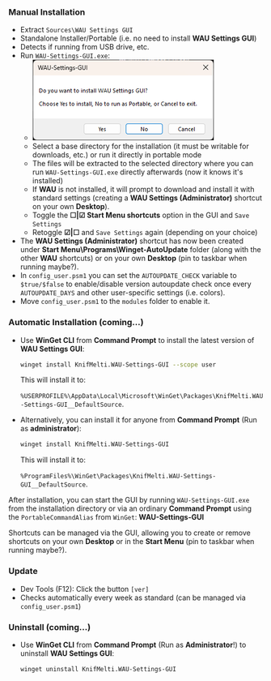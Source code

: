 ### Manual Installation
- Extract `Sources\WAU Settings GUI`
- Standalone Installer/Portable (i.e. no need to install **WAU Settings GUI**)
- Detects if running from USB drive, etc.
- Run `WAU-Settings-GUI.exe`:
  - <img src="../assets/WAU-Settings-GUI.png" alt="Installer/Portable">
  - Select a base directory for the installation (it must be writable for downloads, etc.) or run it directly in portable mode
  - The files will be extracted to the selected directory where you can run `WAU-Settings-GUI.exe` directly afterwards (now it knows it's installed)
  - If **WAU** is not installed, it will prompt to download and install it with standard settings (creating a **WAU Settings (Administrator)** shortcut on your own **Desktop**).
  - Toggle the **☐|☑ Start Menu shortcuts** option in the GUI and `Save Settings`
  - Retoggle **☑|☐** and `Save Settings` again (depending on your choice)
- The **WAU Settings (Administrator)** shortcut has now been created under **Start Menu\Programs\Winget-AutoUpdate** folder (along with the other **WAU** shortcuts) or on your own **Desktop** (pin to taskbar when running maybe?).
- In `config_user.psm1` you can set the `AUTOUPDATE_CHECK` variable to `$true/$false` to enable/disable version autoupdate check once every `AUTOUPDATE_DAYS` and other user-specific settings (i.e. colors).
- Move `config_user.psm1` to the `modules` folder to enable it.

### Automatic Installation (coming...)
- Use **WinGet CLI** from **Command Prompt** to install the latest version of **WAU Settings GUI**:
  ```bash
  winget install KnifMelti.WAU-Settings-GUI --scope user
  ```
  This will install it to:
  
   `%USERPROFILE%\AppData\Local\Microsoft\WinGet\Packages\KnifMelti.WAU-Settings-GUI__DefaultSource`.

- Alternatively, you can install it for anyone from **Command Prompt** (Run as **administrator**):
  
  ```bash
  winget install KnifMelti.WAU-Settings-GUI
  ```
  This will install it to:
  
  `%ProgramFiles%\WinGet\Packages\KnifMelti.WAU-Settings-GUI__DefaultSource`.


After installation, you can start the GUI by running `WAU-Settings-GUI.exe` from the installation directory or via an ordinary **Command Prompt** using the `PortableCommandAlias` from `WinGet`: **WAU-Settings-GUI**

Shortcuts can be managed via the GUI, allowing you to create or remove shortcuts on your own **Desktop** or in the **Start Menu** (pin to taskbar when running maybe?).

### Update
- Dev Tools (F12): Click the button `[ver]`
- Checks automatically every week as standard (can be managed via `config_user.psm1`)

### Uninstall (coming...)
- Use **WinGet CLI** from **Command Prompt** (Run as **Administrator**!) to uninstall **WAU Settings GUI**:
  ```bash
  winget uninstall KnifMelti.WAU-Settings-GUI
  ```

